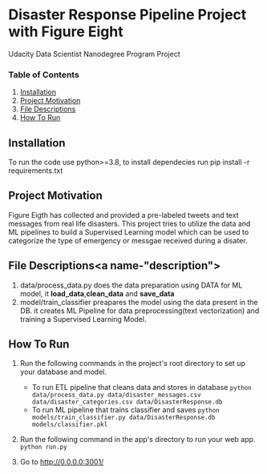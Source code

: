 # Disaster Response Pipeline Project with Figure Eight
Udacity Data Scientist Nanodegree Program Project
### Table of Contents

1. [Installation](#installation)
2. [Project Motivation](#motivation)
3. [File Descriptions](#description)
4. [How To Run](#run)


## Installation<a name="installation"></a>
To run the code use python>=3.8, to install dependecies run pip install -r requirements.txt

## Project Motivation<a name="motivation"></a>
Figure Eigth has collected and provided a pre-labeled tweets and text messages from real life disasters. This project tries to utilize the data and ML pipelines to build a Supervised Learning model which can be used to categorize the type of emergency or messgae received during a disater.

## File Descriptions<a name-"description"></a>
1. data/process_data.py does the data preparation using DATA for ML model, it <b>load_data</b>,<b>clean_data</b> and <b>save_data</b>
2. model/train_classifier preapares the model using the data present in the DB. it creates ML Pipeline for data preprocessing(text vectorization) and training a Supervised Learning Model.

## How To Run<a name="run"></a>
1. Run the following commands in the project's root directory to set up your database and model.

    - To run ETL pipeline that cleans data and stores in database
        `python data/process_data.py data/disaster_messages.csv data/disaster_categories.csv data/DisasterResponse.db`
    - To run ML pipeline that trains classifier and saves
        `python models/train_classifier.py data/DisasterResponse.db models/classifier.pkl`

2. Run the following command in the app's directory to run your web app.
    `python run.py`

3. Go to http://0.0.0.0:3001/


